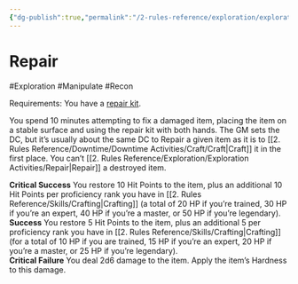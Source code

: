 ```yaml
---
{"dg-publish":true,"permalink":"/2-rules-reference/exploration/exploration-activities/repair/","noteIcon":""}
---
```


# Repair
#Exploration #Manipulate #Recon 

Requirements: You have a [repair kit](https://2e.aonprd.com/Equipment.aspx?ID=43).

You spend 10 minutes attempting to fix a damaged item, placing the item on a stable surface and using the repair kit with both hands. The GM sets the DC, but it’s usually about the same DC to Repair a given item as it is to [[2. Rules Reference/Downtime/Downtime Activities/Craft/Craft\|Craft]] it in the first place. You can’t [[2. Rules Reference/Exploration/Exploration Activities/Repair\|Repair]] a destroyed item.  
  
**Critical Success** You restore 10 Hit Points to the item, plus an additional 10 Hit Points per proficiency rank you have in [[2. Rules Reference/Skills/Crafting\|Crafting]] (a total of 20 HP if you’re trained, 30 HP if you’re an expert, 40 HP if you’re a master, or 50 HP if you’re legendary).  
**Success** You restore 5 Hit Points to the item, plus an additional 5 per proficiency rank you have in [[2. Rules Reference/Skills/Crafting\|Crafting]] (for a total of 10 HP if you are trained, 15 HP if you’re an expert, 20 HP if you’re a master, or 25 HP if you’re legendary).  
**Critical Failure** You deal 2d6 damage to the item. Apply the item’s Hardness to this damage.